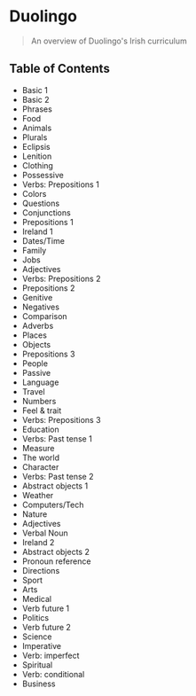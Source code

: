 # Duolingo
> An overview of Duolingo's Irish curriculum 

## Table of Contents
- Basic 1
- Basic 2
- Phrases
- Food
- Animals
- Plurals
- Eclipsis
- Lenition
- Clothing
- Possessive
- Verbs: Prepositions 1
- Colors
- Questions
- Conjunctions
- Prepositions 1
- Ireland 1
- Dates/Time
- Family
- Jobs
- Adjectives
- Verbs: Prepositions 2
- Prepositions 2
- Genitive
- Negatives
- Comparison
- Adverbs
- Places
- Objects
- Prepositions 3
- People
- Passive
- Language
- Travel
- Numbers
- Feel & trait
- Verbs: Prepositions 3
- Education
- Verbs: Past tense 1
- Measure
- The world
- Character
- Verbs: Past tense 2
- Abstract objects 1
- Weather
- Computers/Tech
- Nature
- Adjectives
- Verbal Noun
- Ireland 2
- Abstract objects 2
- Pronoun reference
- Directions
- Sport
- Arts
- Medical
- Verb future 1
- Politics
- Verb future 2
- Science
- Imperative
- Verb: imperfect
- Spiritual
- Verb: conditional
- Business

